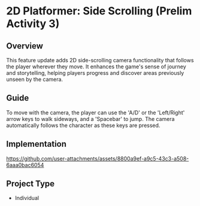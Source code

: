 # 2D Platformer: Side Scrolling (Prelim Activity 3)

## Overview
This feature update adds 2D side-scrolling camera functionality that follows the player wherever they move.
It enhances the game's sense of journey and storytelling, helping players progress and discover areas previously unseen by the camera.

## Guide
To move with the camera, the player can use the 'A/D' or the 'Left/Right' arrow keys to walk sideways, and a 'Spacebar' to jump.
The camera automatically follows the character as these keys are pressed.

## Implementation
https://github.com/user-attachments/assets/8800a9ef-a9c5-43c3-a508-6aaa0bac6054

## Project Type
- Individual
